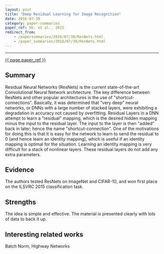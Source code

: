 ```yaml
---
layout: post
title: "Deep Residual Learning for Image Recognition"
date: 2016-07-30
category: paper-summaries
paper_ref: He, et al., 2015
redirect_from: 
    - /papersummaries/2016/07/30/ResNets.html
    - /paper_summaries/2016/07/30/ResNets.html
---
```

---
[{{ page.paper_ref }}](https://arxiv.org/pdf/1512.03385v1.pdf)

## Summary

Residual Neural Networks (ResNets) is the current state-of-the-art Convolutional Neural Network architecture. The key difference between ResNets and
other popular architectures is the use of "shortcut-connections". Basically, it was determined that "very deep" neural networks, or DNNs with a large number of stacked layers, 
were exhibiting a degradation in accuracy not caused by overfitting. Residual Layers in a DNN attempt to learn a "residual" mapping, which is the desired hidden mapping minus the input to the residual layer.
The input to the layer is then "added" back in later; hence the name "shortcut-connection". One of the motivations for doing this is that it is easy
for the network to learn to send the residual to 0 (and hence learn an identity mapping), which is useful if an identity mapping is optimal for the situation. Learning an 
identity mapping is very difficult for a stack of nonlinear layers. These residual layers do not add any extra parameters. 

## Evidence

The authors tested ResNets on ImageNet and CIFAR-10, and won first place on the ILSVRC 2015 classification task. 

## Strengths

The idea is simple and effective. The material is presented clearly with lots of data to back it up. 

## Interesting related works

Batch Norm, Highway Networks 
